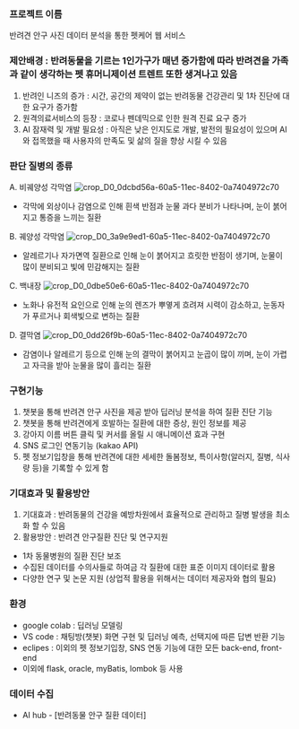 ### 프로젝트 이름
반려견 안구 사진 데이터 분석을 통한 펫케어 웹 서비스

### 제안배경 : 반려동물을 기르는 1인가구가 매년 증가함에 따라 반려견을 가족과 같이 생각하는 펫 휴머니제이션 트렌트 또한 생겨나고 있음
1. 반려인 니즈의 증가 : 시간, 공간의 제약이 없는 반려동물 건강관리 및 1차 진단에 대한 요구가 증가함
2. 원격의료서비스의 등장 : 코로나 펜데믹으로 인한 원격 진료 요구 증가
3. AI 잠재력 및 개발 필요성 : 아직은 낮은 인지도로 개발, 발전의 필요성이 있으며 AI와 접목했을 때 사용자의 만족도 및 삶의 질을 향상 시킬 수 있음

### 판단 질병의 종류
A. 비궤양성 각막염
![crop_D0_0dcbd56a-60a5-11ec-8402-0a7404972c70](https://github.com/user-attachments/assets/aefba5ff-0053-4767-bcdd-3959a3de012e)
- 각막에 외상이나 감염으로 인해 흰색 반점과 눈물 과다 분비가 나타나며, 눈이 붉어지고 통증을 느끼는 질환

B. 궤양성 각막염
![crop_D0_3a9e9ed1-60a5-11ec-8402-0a7404972c70](https://github.com/user-attachments/assets/267745e0-3ac5-4266-99af-fb30b6cef79f)
- 알레르기나 자가면역 질환으로 인해 눈이 붉어지고 흐릿한 반점이 생기며, 눈물이 많이 분비되고 빛에 민감해지는 질환

C. 백내장
![crop_D0_0dbe50e6-60a5-11ec-8402-0a7404972c70](https://github.com/user-attachments/assets/36874d18-8246-4120-8406-537964b21003)
- 노화나 유전적 요인으로 인해 눈의 렌즈가 뿌옇게 흐려져 시력이 감소하고, 눈동자가 푸르거나 회색빛으로 변하는 질환

D. 결막염
![crop_D0_0dd26f9b-60a5-11ec-8402-0a7404972c70](https://github.com/user-attachments/assets/ad982fc3-3c54-4205-af41-770a12b41e2e)
- 감염이나 알레르기 등으로 인해 눈의 결막이 붉어지고 눈곱이 많이 끼며, 눈이 가렵고 자극을 받아 눈물을 많이 흘리는 질환

### 구현기능
1. 챗봇을 통해 반려견 안구 사진을 제공 받아 딥러닝 분석을 하여 질환 진단 기능
2. 챗봇을 통해 반려견에게 호발하는 질환에 대한 증상, 원인 정보를 제공
3. 강아지 이름 버튼 클릭 및 커서를 올릴 시 애니메이션 효과 구현
4. SNS 로그인 연동기능 (kakao API)
5. 펫 정보기입창을 통해 반려견에 대한 세세한 돌봄정보, 특이사항(알러지, 질병, 식사량 등)을 기록할 수 있게 함

### 기대효과 및 활용방안
1. 기대효과 : 반려동물의 건강을 예방차원에서 효율적으로 관리하고 질병 발생을 최소화 할 수 있음
2. 활용방안 : 반려견 안구질환 진단 및 연구지원
- 1차 동물병원의 질환 진단 보조
- 수집된 데이터를 수의사들로 하여금 각 질환에 대한 표준 이미지 데이터로 활용
- 다양한 연구 및 논문 지원 (상업적 활용을 위해서는 데이터 제공자와 협의 필요)

### 환경
- google colab : 딥러닝 모델링
- VS code : 채팅방(챗봇) 화면 구현 및 딥러닝 예측, 선택지에 따른 답변 반환 기능
- eclipes : 이외의 펫 정보기입창, SNS 연동 기능에 대한 모든 back-end, front-end
- 이외에 flask, oracle, myBatis, lombok 등 사용

### 데이터 수집
- AI hub - [반려동물 안구 질환 데이터]
